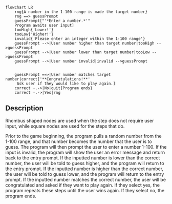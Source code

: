 ```mermaid
flowchart LR
    rng{A number in the 1-100 range is made the target number}
    rng ==> guessPrompt
    guessPrompt["'*Enter a number.*'" 
    Program awaits user input]
    tooHigh{'Lower!'}
    tooLow{'Higher!'}
    invalid{'Please enter an integer within the 1-100 range'}
    guessPrompt -->|User number higher than target number|tooHigh -->guessPrompt
    guessPrompt -->|User number lower than target number|tooLow -->guessPrompt
    guessPrompt -->|User number invalid|invalid -->guessPrompt


    guessPrompt ==>|User number matches target number|correct['**Congratulations!**'
     Ask user if they would like to play again.]
    correct -.->|No|quit{Program ends}
    correct -.->|Yes|rng
```

## Description
Rhombus shaped nodes are used when the step does not require user input, while square nodes are used for the steps that do.

Prior to the game beginning, the program pulls a random number from the 1-100 range, and that number becomes the number that the user is to guess.
The program will then prompt the user to  enter a number 1-100.
If the input is invalid, the program will show the user an error message and return back to the entry prompt.
If the inputted number is lower than the correct number, the user will be told to guess higher, and the program will return to the entry prompt.
If the inputted number is higher than the correct number, the user will be told to guess lower, and the program will return to the entry prompt.
If the inputted number matches the correct number, the user will be congratulated and asked if they want to play again.
If they select yes, the program repeats these steps until the user wins again.
If they select no, the program ends.
